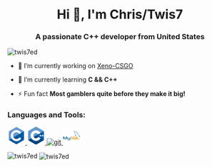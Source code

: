 <h1 align="center">Hi 👋, I'm Chris/Twis7</h1>
<h3 align="center">A passionate C++ developer from United States</h3>

<p align="left"> <img src="https://komarev.com/ghpvc/?username=twis7ed&label=Profile%20views&color=0e75b6&style=flat" alt="twis7ed" /> </p>

- 🔭 I’m currently working on [Xeno-CSGO](https://github.com/Twis7ed/Xeno-CSGO)

- 🌱 I’m currently learning **C && C++**

- ⚡ Fun fact **Most gamblers quite before they make it big!**

<h3 align="left">Languages and Tools:</h3>
<p align="left"> <a href="https://www.cprogramming.com/" target="_blank" rel="noreferrer"> <img src="https://raw.githubusercontent.com/devicons/devicon/master/icons/c/c-original.svg" alt="c" width="40" height="40"/> </a> <a href="https://www.w3schools.com/cpp/" target="_blank" rel="noreferrer"> <img src="https://raw.githubusercontent.com/devicons/devicon/master/icons/cplusplus/cplusplus-original.svg" alt="cplusplus" width="40" height="40"/> </a> <a href="https://git-scm.com/" target="_blank" rel="noreferrer"> <img src="https://www.vectorlogo.zone/logos/git-scm/git-scm-icon.svg" alt="git" width="40" height="40"/> </a> <a href="https://www.mysql.com/" target="_blank" rel="noreferrer"> <img src="https://raw.githubusercontent.com/devicons/devicon/master/icons/mysql/mysql-original-wordmark.svg" alt="mysql" width="40" height="40"/> </a> </p>

<p><img align="left" src="https://github-readme-stats.vercel.app/api?username=twis7ed&show_icons=true&theme=github_dark&hide_border=true&locale=en" alt="twis7ed" /></p>

<p>&nbsp;<img align="center" src="https://github-readme-stats.vercel.app/api/top-langs?username=twis7ed&show_icons=true&theme=github_dark&hide_border=true&locale=en&layout=compact" alt="twis7ed" /></p>
